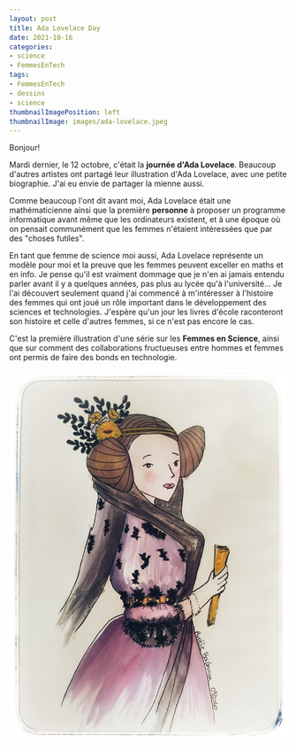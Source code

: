 ```yaml
---
layout: post
title: Ada Lovelace Day
date: 2021-10-16
categories: 
- science
- FemmesEnTech
tags: 
- FemmesEnTech
- dessins
- science
thumbnailImagePosition: left
thumbnailImage: images/ada-lovelace.jpeg
---
```


Bonjour!

Mardi dernier, le 12 octobre, c'était la **journée d'Ada Lovelace**. 
Beaucoup d'autres artistes ont partagé leur illustration d'Ada Lovelace, avec une petite biographie.
J'ai eu envie de partager la mienne aussi.

Comme beaucoup l'ont dit avant moi, Ada Lovelace était une mathématicienne ainsi que la première **personne** à proposer un programme informatique avant même que les ordinateurs existent, et à une époque où on pensait communément que les femmes n'étaient intéressées que par des "choses futiles".

En tant que femme de science moi aussi, Ada Lovelace représente un modèle pour moi et la preuve que les femmes peuvent exceller en maths et en info.
Je pense qu'il est vraiment dommage que je n'en ai jamais entendu parler avant il y a quelques années, pas plus au lycée qu'à l'université...
Je l'ai découvert seulement quand j'ai commencé à m'intéresser à l'histoire des femmes qui ont joué un rôle important dans le développement des sciences et technologies.
J'espère qu'un jour les livres d'école raconteront son histoire et celle d'autres femmes, si ce n'est pas encore le cas.

C'est la première illustration d'une série sur les **Femmes en Science**, ainsi que sur comment des collaborations fructueuses entre hommes et femmes ont permis de faire des bonds en technologie.

![ada-lovelace](/images/ada-lovelace.jpeg)
